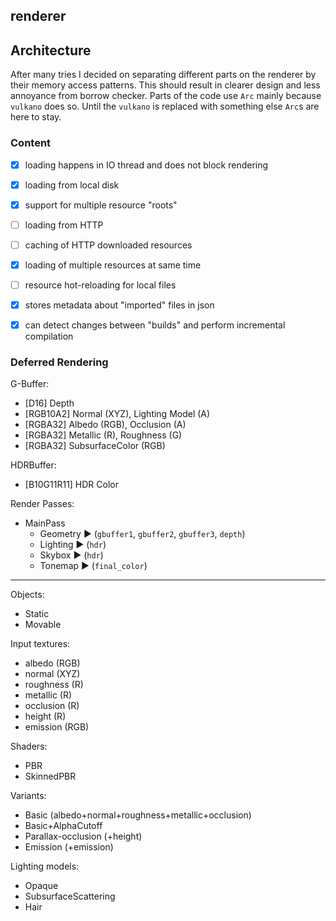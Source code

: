 renderer
-----------------

## Architecture

After many tries I decided on separating different parts on the renderer by their memory access patterns. This
should result in clearer design and less annoyance from borrow checker. Parts of the code use `Arc` mainly because
`vulkano` does so. Until the `vulkano` is replaced with something else `Arc`s are here to stay.

### Content

- [x] loading happens in IO thread and does not block rendering
- [x] loading from local disk
- [x] support for multiple resource "roots"
- [ ] loading from HTTP
- [ ] caching of HTTP downloaded resources
- [x] loading of multiple resources at same time
- [ ] resource hot-reloading for local files
- [x] stores metadata about "imported" files in json 
- [x] can detect changes between "builds" and perform incremental compilation


### Deferred Rendering

G-Buffer:
- [D16] Depth
- [RGB10A2] Normal (XYZ), Lighting Model (A)
- [RGBA32] Albedo (RGB),  Occlusion (A)
- [RGBA32] Metallic (R), Roughness (G)
- [RGBA32] SubsurfaceColor (RGB)

HDRBuffer:
- [B10G11R11] HDR Color

Render Passes:
- MainPass
  - Geometry  ► (`gbuffer1`, `gbuffer2`, `gbuffer3`, `depth`)
  - Lighting  ► (`hdr`)
  - Skybox    ► (`hdr`)
  - Tonemap   ► (`final_color`)


-----------

Objects:
- Static
- Movable



Input textures:
- albedo (RGB)
- normal (XYZ)
- roughness (R)
- metallic (R)
- occlusion (R)
- height (R)
- emission (RGB)

Shaders:
- PBR
- SkinnedPBR

Variants:
- Basic (albedo+normal+roughness+metallic+occlusion)
- Basic+AlphaCutoff
- Parallax-occlusion (+height)
- Emission (+emission)

Lighting models:
- Opaque
- SubsurfaceScattering
- Hair
